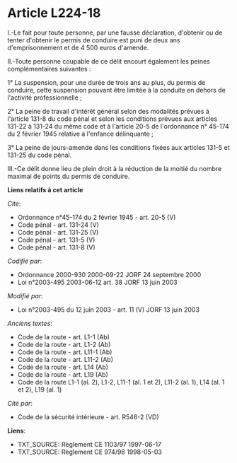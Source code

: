 # Article L224-18

I.-Le fait pour toute personne, par une fausse déclaration, d'obtenir ou de tenter d'obtenir le permis de conduire est puni
de deux ans d'emprisonnement et de 4 500 euros d'amende. 

II.-Toute personne coupable de ce délit encourt également les peines complémentaires suivantes : 

1° La suspension, pour une durée de trois ans au plus, du permis de conduire, cette suspension pouvant être limitée à la
conduite en dehors de l'activité professionnelle ; 

2° La peine de travail d'intérêt général selon des modalités prévues à l'article 131-8 du code pénal et selon les conditions
prévues aux articles 131-22 à 131-24 du même code et à l'article 20-5 de l'ordonnance n° 45-174 du 2 février 1945 relative à
l'enfance délinquante ; 

3° La peine de jours-amende dans les conditions fixées aux articles 131-5 et 131-25 du code pénal. 

III.-Ce délit donne lieu de plein droit à la réduction de la moitié du nombre maximal de points du permis de conduire.

**Liens relatifs à cet article**

_Cite_:

  - Ordonnance n°45-174 du 2 février 1945 - art. 20-5 (V)
  - Code pénal - art. 131-24 (V)
  - Code pénal - art. 131-25 (V)
  - Code pénal - art. 131-5 (V)
  - Code pénal - art. 131-8 (V)

_Codifié par_:

  - Ordonnance 2000-930 2000-09-22 JORF 24 septembre 2000
  - Loi n°2003-495 2003-06-12 art. 38 JORF 13 juin 2003

_Modifié par_:

  - Loi n°2003-495 du 12 juin 2003 - art. 11 (V) JORF 13 juin 2003

_Anciens textes_:

  - Code de la route - art. L1-1 (Ab)
  - Code de la route - art. L1-2 (Ab)
  - Code de la route - art. L11-1 (Ab)
  - Code de la route - art. L11-2 (Ab)
  - Code de la route - art. L14 (Ab)
  - Code de la route - art. L19 (Ab)
  - Code de la route L1-1 (al. 2), L1-2, L11-1 (al. 1 et 2), L11-2 (al. 1), L14 (al. 1 et 2), L19 (al. 1)

_Cité par_:

  - Code de la sécurité intérieure - art. R546-2 (VD)

**Liens**:

  - TXT_SOURCE: Règlement CE 1103/97 1997-06-17
  - TXT_SOURCE: Règlement CE 974/98 1998-05-03
